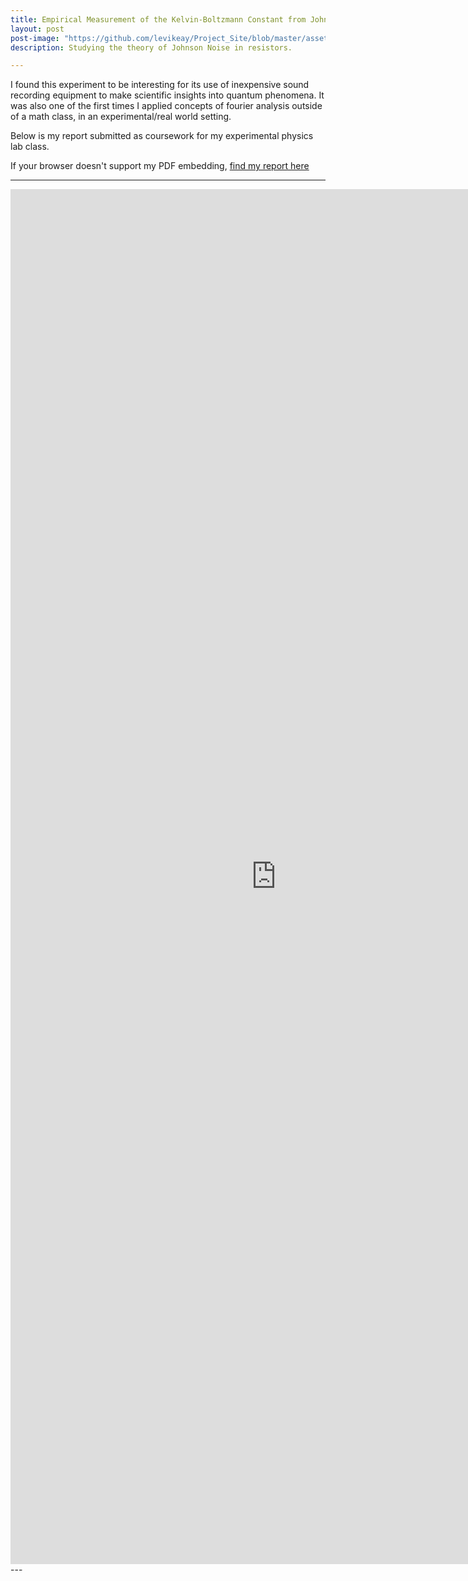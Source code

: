 ```yaml
---
title: Empirical Measurement of the Kelvin-Boltzmann Constant from Johnson Noise Power Spectra
layout: post
post-image: "https://github.com/levikeay/Project_Site/blob/master/assets/images/johnsonNoise/Boltzmann2.jpg?raw=true"
description: Studying the theory of Johnson Noise in resistors.

---
```


I found this experiment to be interesting for its use of inexpensive sound recording equipment to make scientific insights into quantum phenomena. It was also one of the first times I applied concepts of fourier analysis outside of a math class, in an experimental/real world setting. 

Below is my report submitted as coursework for my experimental physics lab class.

If your browser doesn't support my PDF embedding, [find my report here](https://levikeay.github.io/Project_Site/assets/images/johnsonNoise/johnson_noise.pdf)

---
<center>
  <embed src="https://drive.google.com/viewerng/viewer?embedded=true&url=https://levikeay.github.io/Project_Site/assets/images/johnsonNoise/johnson_noise.pdf" width="850" height="2200">
</center>
---
